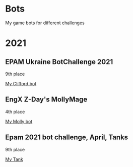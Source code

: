 # Bots
My game bots for different challenges

# 2021

## EPAM Ukraine BotChallenge 2021

9th place

[My Clifford bot](./EPAM/2021/Clifford/)

## EngX Z-Day's MollyMage

4th place

[My Molly bot](./EPAM/2021/Molly/)

## Epam 2021 bot challenge, April, Tanks

9th place

[My Tank](EPAM/2021/Tanki/)
